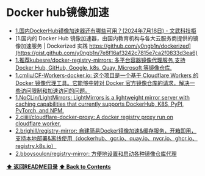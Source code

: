 # Docker hub镜像加速

- [1.国内DockerHub镜像加速器还有哪些可用？(2024年7月18日) - 文武科技柜](https://www.wangdu.site/course/2109.html#google_vignette)
- [1.国内的 Docker Hub 镜像加速器，由国内教育机构与各大云服务商提供的镜像加速服务 | Dockerized 实践 https://github.com/y0ngb1n/dockerized](https://gist.github.com/y0ngb1n/7e8f16af3242c7815e7ca2f0833d3ea6)
- [1.推荐kubesre/docker-registry-mirrors: 多平台容器镜像代理服务,支持 Docker Hub, GitHub, Google, k8s, Quay, Microsoft 等镜像仓库.](https://github.com/kubesre/docker-registry-mirrors)
- [1.cmliu/CF-Workers-docker.io: 这个项目是一个基于 Cloudflare Workers 的 Docker 镜像代理工具。它能够中转对 Docker 官方镜像仓库的请求，解决一些访问限制和加速访问的问题。](https://github.com/cmliu/CF-Workers-docker.io)
- [1.NoCLin/LightMirrors: LightMirrors is a lightweight mirror server with caching capabilities that currently supports DockerHub, K8S, PyPI, PyTorch, and NPM.](https://github.com/NoCLin/LightMirrors)
- [2.ciiiii/cloudflare-docker-proxy: A docker registry proxy run on cloudflare worker.](https://github.com/ciiiii/cloudflare-docker-proxy)
- [2.brighill/registry-mirror: 自建简易Docker镜像加速&缓存服务，开箱即用，支持本地部署&离线使用（dockerhub、gcr.io、quay.io、nvcr.io、ghcr.io、registry.k8s.io）](https://github.com/brighill/registry-mirror)
- [2.bboysoulcn/registry-mirror: 方便地设置和启动各种镜像仓库代理](https://github.com/bboysoulcn/registry-mirror)


**[⬆ 返回README目录](../README.md#目录)**
**[⬆ Back to Contents](../README-EN.md#contents)**